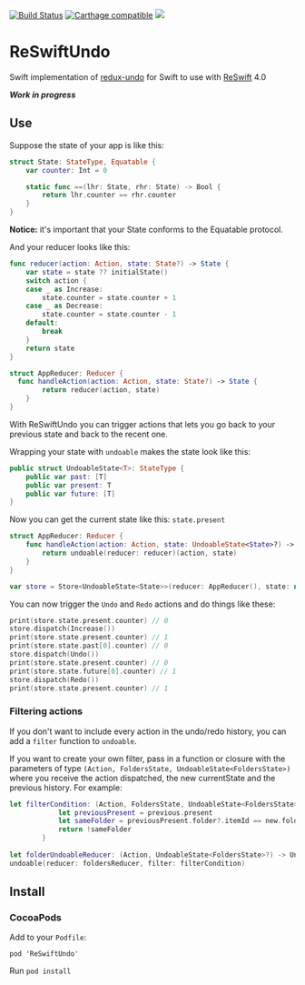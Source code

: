 [![Build Status](https://travis-ci.org/voluntadpear/ReSwiftUndo.svg?branch=master&style=flat-square)](https://travis-ci.org/voluntadpear/ReSwiftUndo)
[![Carthage compatible](https://img.shields.io/badge/Carthage-compatible-4BC51D.svg?style=flat)](https://github.com/Carthage/Carthage) 
[![](https://img.shields.io/badge/license-MIT-blue.svg)](https://github.com/voluntadpear/ReSwiftUndo/blob/master/LICENSE)

# ReSwiftUndo
Swift implementation of [redux-undo](https://github.com/omnidan/redux-undo) for Swift to use with [ReSwift](https://github.com/ReSwift/ReSwift) 4.0

***Work in progress***

## Use

Suppose the state of your app is like this:
```swift
struct State: StateType, Equatable {
    var counter: Int = 0

    static func ==(lhr: State, rhr: State) -> Bool {
        return lhr.counter == rhr.counter
    }
}
```

**Notice:** it's important that your State conforms to the Equatable protocol.

And your reducer looks like this:
```swift
func reducer(action: Action, state: State?) -> State {
    var state = state ?? initialState()
    switch action {
    case _ as Increase:
        state.counter = state.counter + 1
    case _ as Decrease:
        state.counter = state.counter - 1
    default:
        break
    }
    return state
}

struct AppReducer: Reducer {
  func handleAction(action: Action, state: State?) -> State {
        return reducer(action, state)
    }
}
```
With ReSwiftUndo you can trigger actions that lets you go back to your previous state and back to the recent one.

Wrapping your state with `undoable` makes the state look like this:

```swift
public struct UndoableState<T>: StateType {
    public var past: [T]
    public var present: T
    public var future: [T]
}
```
Now you can get the current state like this: `state.present`

```swift
struct AppReducer: Reducer {
    func handleAction(action: Action, state: UndoableState<State>?) -> UndoableState<State> {
        return undoable(reducer: reducer)(action, state)
    }
}

var store = Store<UndoableState<State>>(reducer: AppReducer(), state: nil)
```

You can now trigger the `Undo` and `Redo` actions and do things like these:

```swift
print(store.state.present.counter) // 0
store.dispatch(Increase())
print(store.state.present.counter) // 1
print(store.state.past[0].counter) // 0
store.dispatch(Undo())
print(store.state.present.counter) // 0
print(store.state.future[0].counter) // 1
store.dispatch(Redo())
print(store.state.present.counter) // 1
```

### Filtering actions
If you don't want to include every action in the undo/redo history, you can
add a `filter` function to `undoable`. 

If you want to create your own filter, pass in a function or closure with the parameters of type 
`(Action, FoldersState, UndoableState<FoldersState>)` where you receive the action dispatched, the new currentState and the previous history. For example:

```swift
let filterCondition: (Action, FoldersState, UndoableState<FoldersState>) -> Bool = { (_, new, previous) in
            let previousPresent = previous.present
            let sameFolder = previousPresent.folder?.itemId == new.folder?.itemId
            return !sameFolder
        }
        
let folderUndoableReducer: (Action, UndoableState<FoldersState>?) -> UndoableState<FoldersState> = 
undoable(reducer: foldersReducer, filter: filterCondition)
```
## Install

### CocoaPods

Add to your `Podfile`:
```
pod 'ReSwiftUndo'
```

Run `pod install`
